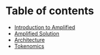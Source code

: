 # Table of contents

* [Introduction to Amplified](README.md)
* [Amplified Solution](amplified-solution.md)
* [Architecture](architecture.md)
* [Tokenomics](tokenomics.md)
